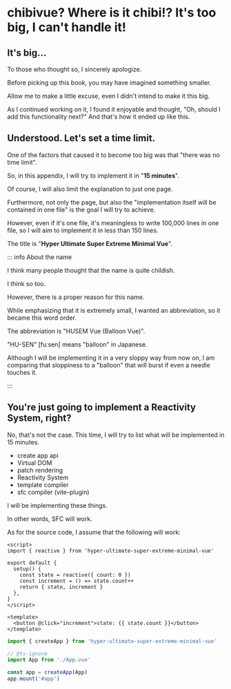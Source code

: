 # chibivue? Where is it chibi!? It's too big, I can't handle it!

## It's big...

To those who thought so, I sincerely apologize.

Before picking up this book, you may have imagined something smaller.

Allow me to make a little excuse, even I didn't intend to make it this big.

As I continued working on it, I found it enjoyable and thought, "Oh, should I add this functionality next?" And that's how it ended up like this.

## Understood. Let's set a time limit.

One of the factors that caused it to become too big was that "there was no time limit".

So, in this appendix, I will try to implement it in "**15 minutes**".

Of course, I will also limit the explanation to just one page.

Furthermore, not only the page, but also the "implementation itself will be contained in one file" is the goal I will try to achieve.

However, even if it's one file, it's meaningless to write 100,000 lines in one file, so I will aim to implement it in less than 150 lines.

The title is "**Hyper Ultimate Super Extreme Minimal Vue**".

::: info About the name

I think many people thought that the name is quite childish.

I think so too.

However, there is a proper reason for this name.

While emphasizing that it is extremely small, I wanted an abbreviation, so it became this word order.

The abbreviation is "HUSEM Vue (Balloon Vue)".

"HU-SEN" [fuːsen] means "balloon" in Japanese.

Although I will be implementing it in a very sloppy way from now on, I am comparing that sloppiness to a "balloon" that will burst if even a needle touches it.

:::

## You're just going to implement a Reactivity System, right?

No, that's not the case. This time, I will try to list what will be implemented in 15 minutes.

- create app api
- Virtual DOM
- patch rendering
- Reactivity System
- template compiler
- sfc compiler (vite-plugin)

I will be implementing these things.

In other words, SFC will work.

As for the source code, I assume that the following will work:

```vue
<script>
import { reactive } from 'hyper-ultimate-super-extreme-minimal-vue'

export default {
  setup() {
    const state = reactive({ count: 0 })
    const increment = () => state.count++
    return { state, increment }
  },
}
</script>

<template>
  <button @click="increment">state: {{ state.count }}</button>
</template>
```

```ts
import { createApp } from 'hyper-ultimate-super-extreme-minimal-vue'

// @ts-ignore
import App from './App.vue'

const app = createApp(App)
app.mount('#app')
```
